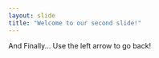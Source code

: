 ```yaml
---
layout: slide
title: "Welcome to our second slide!"
---
```

And Finally...
Use the left arrow to go back!
